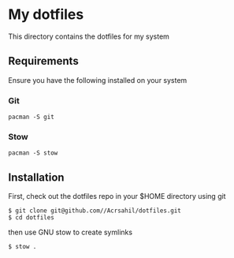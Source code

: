 # My dotfiles

This directory contains the dotfiles for my system

## Requirements

Ensure you have the following installed on your system

### Git

```
pacman -S git
```

### Stow

```
pacman -S stow
```

## Installation

First, check out the dotfiles repo in your $HOME directory using git

```
$ git clone git@github.com//Acrsahil/dotfiles.git
$ cd dotfiles
```

then use GNU stow to create symlinks

```
$ stow .
```
